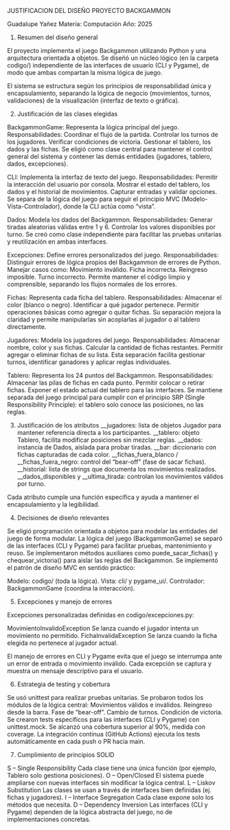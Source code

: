 JUSTIFICACION DEL DISEÑO PROYECTO BACKGAMMON

Guadalupe Yañez
Materia: Computación 
Año: 2025

1. Resumen del diseño general

El proyecto implementa el juego Backgammon utilizando Python y una arquitectura orientada a objetos.
Se diseñó un núcleo lógico (en la carpeta codigo/) independiente de las interfaces de usuario (CLI y Pygame), de modo que ambas compartan la misma lógica de juego.

El sistema se estructura según los principios de responsabilidad única y encapsulamiento, separando la lógica de negocio (movimientos, turnos, validaciones) de la visualización (interfaz de texto o gráfica).

2. Justificación de las clases elegidas

BackgammonGame: Representa la lógica principal del juego.
Responsabilidades:
Coordinar el flujo de la partida.
Controlar los turnos de los jugadores.
Verificar condiciones de victoria.
Gestionar el tablero, los dados y las fichas.
Se eligió como clase central para mantener el control general del sistema y contener las demás entidades (jugadores, tablero, dados, excepciones).

CLI: Implementa la interfaz de texto del juego.
Responsabilidades:
Permitir la interacción del usuario por consola.
Mostrar el estado del tablero, los dados y el historial de movimientos.
Capturar entradas y validar opciones.
Se separa de la lógica del juego para seguir el principio MVC (Modelo-Vista-Controlador), donde la CLI actúa como “vista”.

Dados: Modela los dados del Backgammon.
Responsabilidades:
Generar tiradas aleatorias válidas entre 1 y 6.
Controlar los valores disponibles por turno.
Se creó como clase independiente para facilitar las pruebas unitarias y reutilización en ambas interfaces.

Excepciones: Define errores personalizados del juego.
Responsabilidades:
Distinguir errores de lógica propios del Backgammon de errores de Python.
Manejar casos como:
Movimiento inválido.
Ficha incorrecta.
Reingreso imposible.
Turno incorrecto.
Permite mantener el código limpio y comprensible, separando los flujos normales de los errores.

Fichas: Representa cada ficha del tablero.
Responsabilidades:
Almacenar el color (blanco o negro).
Identificar a qué jugador pertenece.
Permitir operaciones básicas como agregar o quitar fichas.
Su separación mejora la claridad y permite manipularlas sin acoplarlas al jugador o al tablero directamente.

Jugadores: Modela los jugadores del juego.
Responsabilidades:
Almacenar nombre, color y sus fichas.
Calcular la cantidad de fichas restantes.
Permitir agregar o eliminar fichas de su lista.
Esta separación facilita gestionar turnos, identificar ganadores y aplicar reglas individuales.

Tablero: Representa los 24 puntos del Backgammon.
Responsabilidades:
Almacenar las pilas de fichas en cada punto.
Permitir colocar o retirar fichas.
Exponer el estado actual del tablero para las interfaces.
Se mantiene separada del juego principal para cumplir con el principio SRP (Single Responsibility Principle): el tablero solo conoce las posiciones, no las reglas.

3. Justificación de los atributos
__jugadores: lista de objetos Jugador para mantener referencia directa a los participantes.
__tablero: objeto Tablero, facilita modificar posiciones sin mezclar reglas.
__dados: instancia de Dados, aislada para probar tiradas.
__bar: diccionario con fichas capturadas de cada color.
__fichas_fuera_blanco / __fichas_fuera_negro: control del “bear-off” (fase de sacar fichas).
__historial: lista de strings que documenta los movimientos realizados.
__dados_disponibles y __ultima_tirada: controlan los movimientos válidos por turno.

Cada atributo cumple una función específica y ayuda a mantener el encapsulamiento y la legibilidad.

4. Decisiones de diseño relevantes

Se eligió programación orientada a objetos para modelar las entidades del juego de forma modular.
La lógica del juego (BackgammonGame) se separó de las interfaces (CLI y Pygame) para facilitar pruebas, mantenimiento y reuso.
Se implementaron métodos auxiliares como puede_sacar_fichas() y chequear_victoria() para aislar las reglas del Backgammon.
Se implementó el patrón de diseño MVC en sentido práctico:

Modelo: codigo/ (toda la lógica).
Vista: cli/ y pygame_ui/.
Controlador: BackgammonGame (coordina la interacción).

5. Excepciones y manejo de errores

Excepciones personalizadas definidas en codigo/excepciones.py:

MovimientoInvalidoException	Se lanza cuando el jugador intenta un movimiento no permitido.
FichaInvalidaException	Se lanza cuando la ficha elegida no pertenece al jugador actual.

El manejo de errores en CLI y Pygame evita que el juego se interrumpa ante un error de entrada o movimiento inválido.
Cada excepción se captura y muestra un mensaje descriptivo para el usuario.

6. Estrategia de testing y cobertura

Se usó unittest para realizar pruebas unitarias.
Se probaron todos los módulos de la lógica central:
Movimientos válidos e inválidos.
Reingreso desde la barra.
Fase de “bear-off”.
Cambio de turnos.
Condición de victoria.
Se crearon tests específicos para las interfaces (CLI y Pygame) con unittest.mock.
Se alcanzó una cobertura superior al 90%, medida con coverage.
La integración continua (GitHub Actions) ejecuta los tests automáticamente en cada push o PR hacia main.

7. Cumplimiento de principios SOLID

S – Single Responsibility	Cada clase tiene una única función (por ejemplo, Tablero solo gestiona posiciones).
O – Open/Closed	  El sistema puede ampliarse con nuevas interfaces sin modificar la lógica central.
L – Liskov Substitution 	Las clases se usan a través de interfaces bien definidas (ej. fichas y jugadores).
I – Interface Segregation	Cada clase expone solo los métodos que necesita.
D – Dependency Inversion	Las interfaces (CLI y Pygame) dependen de la lógica abstracta del juego, no de implementaciones concretas.